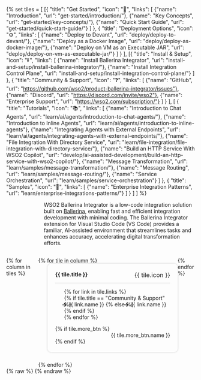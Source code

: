 {% set tiles = [
    [{
        "title": "Get Started",
        "icon": "🚀",
        "links": [
            {"name": "Introduction", "url": "get-started/introduction/"},
            {"name": "Key Concepts", "url": "get-started/key-concepts/"},
            {"name": "Quick Start Guide", "url": "get-started/quick-start-guide/"}
        ]
    },
    {
        "title": "Deployment Options",
        "icon": "⚙️",
        "links": [
            {"name": "Deploy to Devant", "url": "deploy/deploy-to-devant/"},
            {"name": "Deploy as a Docker Image", "url": "deploy/deploy-as-docker-image/"},
            {"name": "Deploy on VM as an Executable JAR", "url": "deploy/deploy-on-vm-as-executable-jar/"}
        ]
    }
    ],
    [{
        "title": "Install & Setup",
        "icon": "⏬",
        "links": [
            {"name": "Install Ballerina Integrator", "url": "install-and-setup/install-ballerina-integrator/"},
            {"name": "Install Integration Control Plane", "url": "install-and-setup/install-integration-control-plane/"}
        ]
    },
    {
        "title": "Community & Support",
        "icon": "❓",
        "links": [
            {"name": "GitHub", "url": "https://github.com/wso2/product-ballerina-integrator/issues"},
            {"name": "Discord", "url": "https://discord.com/invite/wso2"},
            {"name": "Enterprise Support", "url": "https://wso2.com/subscription/"}
        ]
    }
    ],
    [
    {
        "title": "Tutorials",
        "icon": "📚",
        "links": [
            {"name": "Introduction to Chat Agents", "url": "learn/ai/agents/introduction-to-chat-agents/"},
            {"name": "Introduction to Inline Agents", "url": "learn/ai/agents/introduction-to-inline-agents"},
            {"name": "Integrating Agents with External Endpoints", "url": "learn/ai/agents/integrating-agents-with-external-endpoints/"},
            {"name": "File Integration With Directory Service", "url": "learn/file-integration/file-integration-with-directory-service/"},
            {"name": "Build an HTTP Service With WSO2 Copilot", "url": "develop/ai-assisted-development/build-an-http-service-with-wso2-copilot/"},
            {"name": "Message Transformation", "url": "learn/samples/message-transformation/"},
            {"name": "Message Routing", "url": "learn/samples/message-routing/"},
            {"name": "Service Orchestration", "url": "learn/samples/service-orchestration"}
        ]
    },
    {
        "title": "Samples",
        "icon": "📖",
        "links": [
            {"name": "Enterprise Integration Patterns", "url": "learn/enterprise-integrations-patterns/"}
        ]
    }
    ]
] %}

<div class="homePage">
    <div class="description-section">
        <div>
            WSO2 Ballerina Integrator</b> is a low-code integration solution built on <a href="https://ballerina.io">Ballerina</a>, enabling fast and efficient integration development with minimal coding. The Ballerina Integrator extension for Visual Studio Code (VS Code) provides a familiar, AI-assisted environment that streamlines tasks and enhances accuracy, accelerating digital transformation efforts.
        </div>
        <div>
            <a href="https://wso2.com/integrator/ballerina-integrator/" class="banner-link"></a>
        </div>
    </div>
    <div class="section02">
        <div class="tiles-container">
            {% for column in tiles %}
            <div class="tiles-column">
                {% for tile in column %}
                <div class="tile">
                    <div class="tile-header">
                        <h3>{{ tile.title }}</h3>
                        <span class="tile-icon">{{ tile.icon }}</span>
                    </div>
                    <ul class="links-list">
                        {% for link in tile.links %}
                        <li>
                            {% if tile.title == "Community & Support" %}
                                <a href="{{ link.url }}" target="_blank" class="link">{{ link.name }}</a>
                            {% else %}
                                <a href="{{ base_path }}/{{ link.url }}" class="link">{{ link.name }}</a>
                            {% endif %}
                        </li>
                        {% endfor %}
                    </ul>
                    {% if tile.more_btn %}
                    <div class="button-container">
                        <a href="{{base_path}}/{{ tile.more_btn.url }}" class="view-all-button">{{ tile.more_btn.name }}</a>
                    </div>
                    {% endif %}
                </div>
                {% endfor %}
            </div>
            {% endfor %}
        </div>
    </div>
</div>
{% raw %}
<style>
.md-sidebar.md-sidebar--primary {
    display: none;
}
.md-sidebar.md-sidebar--secondary{
    display: none;
}
.section02 {
    display: flex;
    justify-content: center;
    /* background: linear-gradient(100deg, #fff9ee, #ffffff); */
}
header.md-header .md-header__button:not([hidden]) {
    /* display: none; */
}
.about-home {
    display: flex;
}
.about-home div:first-child {
    width: 50%;
    padding-top: 20px;
}
.about-home div:nth-child(2) {
    width: 50%;
}
@media screen and (max-width: 76.1875em) {
    .md-sidebar.md-sidebar--primary {
        display: block;
    }
}
@media screen and (max-width: 945px) {
    .about-home div:first-child {
        width: 100%;
    }
    .about-home div:nth-child(2) {
        width: 100%;
    }
    .about-home {
        flex-direction: column;
    }
    .md-typeset a {
        background-position-x: left;
    }
    .download-btn-wrapper {
        display: block;
        text-align: center;
    }
}
.md-typeset h1{
    visibility: hidden;
    margin-bottom: 0;
}
.md-search-result__article.md-typeset h1{
    visibility: visible;
}
.description-section {
    display: flex;
    justify-content: space-between;
    align-items: center;
    margin-bottom: 30px;
    margin-left: 100px;
}
.tiles-container {
    display: flex;
    align-items: start;
}
.tile {
    display: inline-block;
    vertical-align: top;
    background-color: rgba(255, 255, 255, 0.03);
    padding: 20px;
    border-radius: 10px;
    box-shadow: 0px 0px 5px rgba(0, 0, 0, 0.2);
    transition: transform 0.2s ease-in-out;
    position: relative;
    display: flex;
    flex-direction: column;
    justify-content: flex-start;
    margin: 0 0 25px 25px;
}
.tile:hover {
    transform: scale(1.01);
}
.tile-header {
    display: flex;
    justify-content: space-between;
    border-bottom: 1px solid rgb(215, 215, 215);
}
.tile h3 {
    font-size: 0.9rem;
    margin-top: 0px;
}
.tile-icon {
    margin-left: 30px;
    font-size: 1rem;
}
.links-list li {
    list-style-type: none;
}
.link {
    display: inline-block;
    margin-left: -30px;
    color: var(--text-color) !important;
    text-decoration: none;
}
.link:hover {
    color: rgb(255, 112, 67) !important;
    text-decoration: none;
}
.link:before {
    content: '→';
    font-weight: bold;
    margin-right: 5px;
}
.button-container {
    text-align: right;
}
.view-all-button {
    display: inline-block;
    background-color: none;
    color: var(--text-color) !important;
    text-decoration: none;
    border-radius: 5px;
}
.view-all-button:hover {
    color: rgb(255, 112, 67) !important;
}
</style>
{% endraw %}
